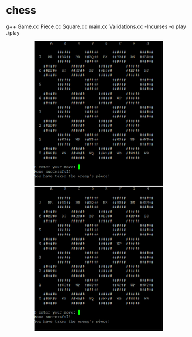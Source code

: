 # chess

g++ Game.cc Piece.cc Square.cc main.cc Validations.cc -lncurses -o play
./play
<p align="center">
  <img src="chess.png" width="350" title="hover text">
  <img src="chess.png" width="350" alt="accessibility text">
</p>